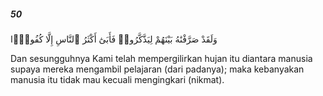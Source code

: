 ##### 50

<span class="ayah">وَلَقَدْ صَرَّفْنَٰهُ بَيْنَهُمْ لِيَذَّكَّرُوا۟ فَأَبَىٰٓ أَكْثَرُ ٱلنَّاسِ إِلَّا كُفُورًۭا</span>

<span class="ayah_translation">Dan sesungguhnya Kami telah mempergilirkan hujan itu diantara manusia supaya mereka mengambil pelajaran (dari padanya); maka kebanyakan manusia itu tidak mau kecuali mengingkari (nikmat).</span>

